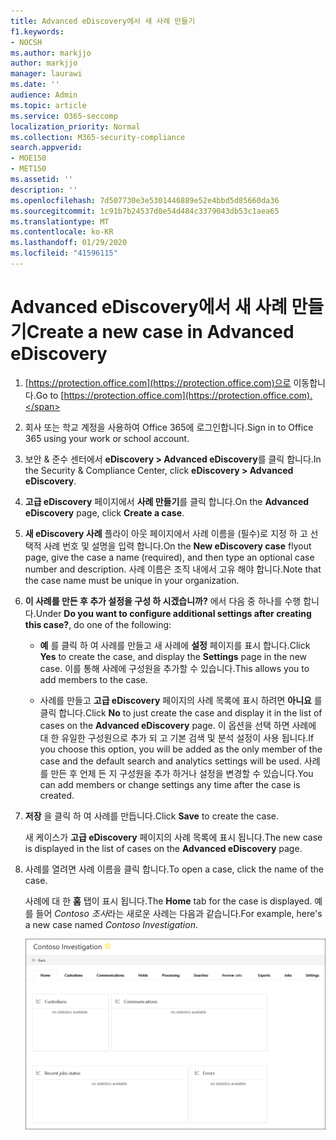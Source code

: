 ```yaml
---
title: Advanced eDiscovery에서 새 사례 만들기
f1.keywords:
- NOCSH
ms.author: markjjo
author: markjjo
manager: laurawi
ms.date: ''
audience: Admin
ms.topic: article
ms.service: O365-seccomp
localization_priority: Normal
ms.collection: M365-security-compliance
search.appverid:
- MOE150
- MET150
ms.assetid: ''
description: ''
ms.openlocfilehash: 7d507730e3e5301446889e52e4bbd5d85660da36
ms.sourcegitcommit: 1c91b7b24537d0e54d484c3379043db53c1aea65
ms.translationtype: MT
ms.contentlocale: ko-KR
ms.lasthandoff: 01/29/2020
ms.locfileid: "41596115"
---
```

# <a name="create-a-new-case-in-advanced-ediscovery"></a><span data-ttu-id="c62f1-102">Advanced eDiscovery에서 새 사례 만들기</span><span class="sxs-lookup"><span data-stu-id="c62f1-102">Create a new case in Advanced eDiscovery</span></span>  

1. <span data-ttu-id="c62f1-103">[https://protection.office.com](https://protection.office.com)으로 이동합니다.</span><span class="sxs-lookup"><span data-stu-id="c62f1-103">Go to [https://protection.office.com](https://protection.office.com).</span></span>
    
2. <span data-ttu-id="c62f1-104">회사 또는 학교 계정을 사용하여 Office 365에 로그인합니다.</span><span class="sxs-lookup"><span data-stu-id="c62f1-104">Sign in to Office 365 using your work or school account.</span></span>
    
3. <span data-ttu-id="c62f1-105">보안 & 준수 센터에서 **eDiscovery > Advanced eDiscovery**를 클릭 합니다.</span><span class="sxs-lookup"><span data-stu-id="c62f1-105">In the Security & Compliance Center, click **eDiscovery > Advanced eDiscovery**.</span></span>
 
4. <span data-ttu-id="c62f1-106">**고급 eDiscovery** 페이지에서 **사례 만들기**를 클릭 합니다.</span><span class="sxs-lookup"><span data-stu-id="c62f1-106">On the **Advanced eDiscovery** page, click **Create a case**.</span></span>
    
5. <span data-ttu-id="c62f1-107">**새 eDiscovery 사례** 플라이 아웃 페이지에서 사례 이름을 (필수)로 지정 하 고 선택적 사례 번호 및 설명을 입력 합니다.</span><span class="sxs-lookup"><span data-stu-id="c62f1-107">On the **New eDiscovery case** flyout page, give the case a name (required), and then type an optional case number and description.</span></span> <span data-ttu-id="c62f1-108">사례 이름은 조직 내에서 고유 해야 합니다.</span><span class="sxs-lookup"><span data-stu-id="c62f1-108">Note that the case name must be unique in your organization.</span></span>

6. <span data-ttu-id="c62f1-109">**이 사례를 만든 후 추가 설정을 구성 하 시겠습니까?** 에서 다음 중 하나를 수행 합니다.</span><span class="sxs-lookup"><span data-stu-id="c62f1-109">Under **Do you want to configure additional settings after creating this case?**, do one of the following:</span></span>

    - <span data-ttu-id="c62f1-110">**예** 를 클릭 하 여 사례를 만들고 새 사례에 **설정** 페이지를 표시 합니다.</span><span class="sxs-lookup"><span data-stu-id="c62f1-110">Click **Yes** to create the case, and display the **Settings** page in the new case.</span></span> <span data-ttu-id="c62f1-111">이를 통해 사례에 구성원을 추가할 수 있습니다.</span><span class="sxs-lookup"><span data-stu-id="c62f1-111">This allows you to add members to the case.</span></span>
    
    - <span data-ttu-id="c62f1-112">사례를 만들고 **고급 eDiscovery** 페이지의 사례 목록에 표시 하려면 **아니요** 를 클릭 합니다.</span><span class="sxs-lookup"><span data-stu-id="c62f1-112">Click **No** to just create the case and display it in the list of cases on the **Advanced eDiscovery** page.</span></span> <span data-ttu-id="c62f1-113">이 옵션을 선택 하면 사례에 대 한 유일한 구성원으로 추가 되 고 기본 검색 및 분석 설정이 사용 됩니다.</span><span class="sxs-lookup"><span data-stu-id="c62f1-113">If you choose this option, you will be added as the only member of the case and the default search and analytics settings will be used.</span></span> <span data-ttu-id="c62f1-114">사례를 만든 후 언제 든 지 구성원을 추가 하거나 설정을 변경할 수 있습니다.</span><span class="sxs-lookup"><span data-stu-id="c62f1-114">You can add members or change settings any time after the case is created.</span></span>

7. <span data-ttu-id="c62f1-115">**저장** 을 클릭 하 여 사례를 만듭니다.</span><span class="sxs-lookup"><span data-stu-id="c62f1-115">Click **Save** to create the case.</span></span>

    <span data-ttu-id="c62f1-116">새 케이스가 **고급 eDiscovery** 페이지의 사례 목록에 표시 됩니다.</span><span class="sxs-lookup"><span data-stu-id="c62f1-116">The new case is displayed in the list of cases on the **Advanced eDiscovery** page.</span></span> 

8. <span data-ttu-id="c62f1-117">사례를 열려면 사례 이름을 클릭 합니다.</span><span class="sxs-lookup"><span data-stu-id="c62f1-117">To open a case, click the name of the case.</span></span> 

    <span data-ttu-id="c62f1-118">사례에 대 한 **홈** 탭이 표시 됩니다.</span><span class="sxs-lookup"><span data-stu-id="c62f1-118">The **Home** tab for the case is displayed.</span></span> <span data-ttu-id="c62f1-119">예를 들어 *Contoso 조사*라는 새로운 사례는 다음과 같습니다.</span><span class="sxs-lookup"><span data-stu-id="c62f1-119">For example, here's a new case named *Contoso Investigation*.</span></span>

    ![Advanced eDiscovery에서 새 사례에 대 한 홈 탭](media/newAeDcase.png)
